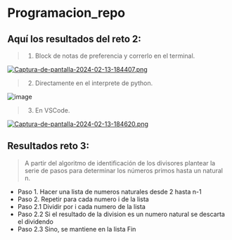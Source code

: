 # Programacion_repo

## Aquí los resultados del reto 2:
>1) Block de notas de preferencia y correrlo en el terminal.

[![Captura-de-pantalla-2024-02-13-184407.png](https://i.postimg.cc/N0PbJkNg/Captura-de-pantalla-2024-02-13-184407.png)](https://postimg.cc/sB7p17d8)

>2) Directamente en el interprete de python.
 
![image](https://github.com/SebastianCespedes12/Programacion_repo/assets/159057371/40533d2c-b2ac-4680-92a1-1cb7cbfb860a)

> 3) En VSCode.

[![Captura-de-pantalla-2024-02-13-184620.png](https://i.postimg.cc/g0f8LSS6/Captura-de-pantalla-2024-02-13-184620.png)](https://postimg.cc/4KQmr5TJ)

## Resultados reto 3:
>A partir del algoritmo de identificación de los divisores plantear la serie de pasos para determinar los números primos hasta un natural n.

- Paso 1. Hacer una lista de numeros naturales desde 2 hasta n-1
- Paso 2. Repetir para cada numero i de la lista
- Paso 2.1 Dividir por i cada numero de la lista
- Paso 2.2 Si el resultado de la division es un numero natural se descarta el dividendo
- Paso 2.3 Sino, se mantiene en la lista
  Fin
        
